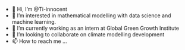 - 👋 Hi, I’m @Ti-innocent
- 👀 I’m interested in mathematical modelling with data science and machine learning.
- 🌱 I’m currently working as an intern at Global Green Growth Institute
- 💞️ I’m looking to collaborate on climate modelling development
- 📫 How to reach me ...

<!---
Ti-innocent/Ti-innocent is a ✨ special ✨ repository because its `README.md` (this file) appears on your GitHub profile.
You can click the Preview link to take a look at your changes.
--->
